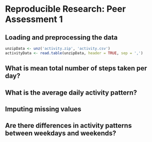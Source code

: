 # Reproducible Research: Peer Assessment 1


## Loading and preprocessing the data

```r
unzipData <- unz('activity.zip', 'activity.csv')
activityData <- read.table(unzipData, header = TRUE, sep = ',')
```


## What is mean total number of steps taken per day?




## What is the average daily activity pattern?




## Imputing missing values




## Are there differences in activity patterns between weekdays and weekends?

